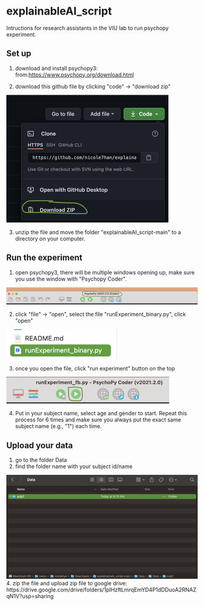 
# explainableAI_script

Intructions for research assistants in the VIU lab to run psychopy experiment.

## Set up
1. download and install psychopy3: from:https://www.psychopy.org/download.html

2. download this github file by clicking "code" -> "download zip"
<img width="427" alt="Screen Shot 2021-07-14 at 9 33 54 AM" src="./README_figures/download.png">

3. unzip the file and move the folder "explainableAI_script-main" to a directory on your computer.


## Run the experiment
1. open psychopy3, there will be multiple windows opening up, make sure you use the window with "Psychopy Coder".
<img width="1019" alt="Screen Shot 2021-07-14 at 9 58 26 AM" src="./README_figures/psychopy.png">

2. click "file" -> "open", select the file "runExperiment_binary.py", click "open"
<img width="300" alt="Screen Shot 2021-07-14 at 9 35 56 AM" src="./README_figures/run_experiment_binary.png">

3. once you open the file, click "run experiment" button on the top
<img width="429" alt="Screen Shot 2021-07-14 at 9 31 17 AM" src="./README_figures/run.png">

4. Put in your subject name, select age and gender to start. Repeat this process for 6 times and make sure you always put the exact same subject name (e.g., "1") each time.



## Upload your data
1. go to the folder Data
2. find the folder name with your subject id/name 
<img width="784" alt="Screen Shot 2021-07-14 at 9 39 11 AM" src="./README_figures/datafile.png">
4. zip the file and upload zip file to google drive: https://drive.google.com/drive/folders/1pIHzftLmrqEmYD4P1dDDuoA2RNAZqN1V?usp=sharing
